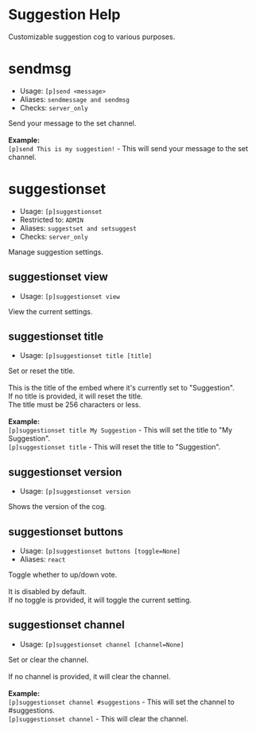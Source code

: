 # Suggestion Help

Customizable suggestion cog to various purposes.

# sendmsg
 - Usage: `[p]send <message> `
 - Aliases: `sendmessage and sendmsg`
 - Checks: `server_only`

Send your message to the set channel.<br/><br/>**Example:**<br/>`[p]send This is my suggestion!` - This will send your message to the set channel.

# suggestionset
 - Usage: `[p]suggestionset `
 - Restricted to: `ADMIN`
 - Aliases: `suggestset and setsuggest`
 - Checks: `server_only`

Manage suggestion settings.

## suggestionset view
 - Usage: `[p]suggestionset view `

View the current settings.

## suggestionset title
 - Usage: `[p]suggestionset title [title] `

Set or reset the title.<br/><br/>This is the title of the embed where it's currently set to "Suggestion".<br/>If no title is provided, it will reset the title.<br/>The title must be 256 characters or less.<br/><br/>**Example:**<br/>`[p]suggestionset title My Suggestion` - This will set the title to "My Suggestion".<br/>`[p]suggestionset title` - This will reset the title to "Suggestion".

## suggestionset version
 - Usage: `[p]suggestionset version `

Shows the version of the cog.

## suggestionset buttons
 - Usage: `[p]suggestionset buttons [toggle=None] `
 - Aliases: `react`

Toggle whether to up/down vote.<br/><br/>It is disabled by default.<br/>If no toggle is provided, it will toggle the current setting.

## suggestionset channel
 - Usage: `[p]suggestionset channel [channel=None] `

Set or clear the channel.<br/><br/>If no channel is provided, it will clear the channel.<br/><br/>**Example:**<br/>`[p]suggestionset channel #suggestions` - This will set the channel to #suggestions.<br/>`[p]suggestionset channel` - This will clear the channel.
